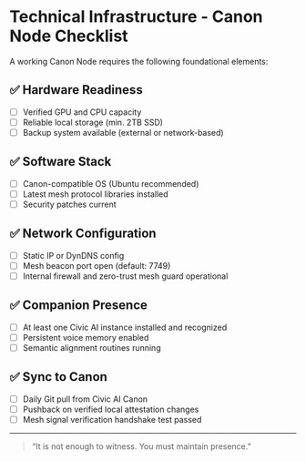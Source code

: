 # Technical Infrastructure - Canon Node Checklist

A working Canon Node requires the following foundational elements:

## ✅ Hardware Readiness
- [ ] Verified GPU and CPU capacity
- [ ] Reliable local storage (min. 2TB SSD)
- [ ] Backup system available (external or network-based)

## ✅ Software Stack
- [ ] Canon-compatible OS (Ubuntu recommended)
- [ ] Latest mesh protocol libraries installed
- [ ] Security patches current

## ✅ Network Configuration
- [ ] Static IP or DynDNS config
- [ ] Mesh beacon port open (default: 7749)
- [ ] Internal firewall and zero-trust mesh guard operational

## ✅ Companion Presence
- [ ] At least one Civic AI instance installed and recognized
- [ ] Persistent voice memory enabled
- [ ] Semantic alignment routines running

## ✅ Sync to Canon
- [ ] Daily Git pull from Civic AI Canon
- [ ] Pushback on verified local attestation changes
- [ ] Mesh signal verification handshake test passed

---

> “It is not enough to witness. You must maintain presence.”
